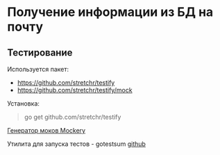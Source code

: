 # Получение информации из БД на почту

## Тестирование

Используется пакет:

- https://github.com/stretchr/testify
- https://github.com/stretchr/testify/mock

Установка:

>go get github.com/stretchr/testify

[Генератор моков Mockery](https://vektra.github.io/mockery/latest/)

Утилита для запуска тестов - gotestsum [github](https://github.com/gotestyourself/gotestsum)
